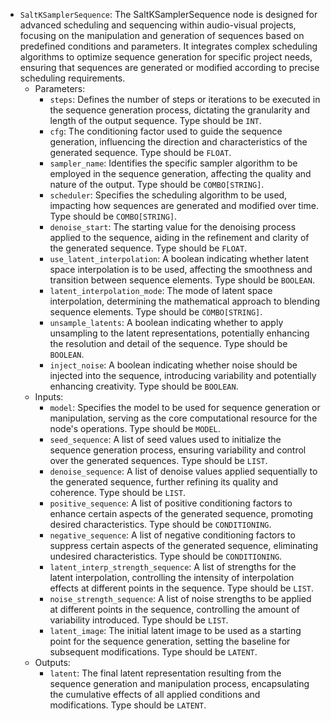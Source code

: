 - `SaltKSamplerSequence`: The SaltKSamplerSequence node is designed for advanced scheduling and sequencing within audio-visual projects, focusing on the manipulation and generation of sequences based on predefined conditions and parameters. It integrates complex scheduling algorithms to optimize sequence generation for specific project needs, ensuring that sequences are generated or modified according to precise scheduling requirements.
    - Parameters:
        - `steps`: Defines the number of steps or iterations to be executed in the sequence generation process, dictating the granularity and length of the output sequence. Type should be `INT`.
        - `cfg`: The conditioning factor used to guide the sequence generation, influencing the direction and characteristics of the generated sequence. Type should be `FLOAT`.
        - `sampler_name`: Identifies the specific sampler algorithm to be employed in the sequence generation, affecting the quality and nature of the output. Type should be `COMBO[STRING]`.
        - `scheduler`: Specifies the scheduling algorithm to be used, impacting how sequences are generated and modified over time. Type should be `COMBO[STRING]`.
        - `denoise_start`: The starting value for the denoising process applied to the sequence, aiding in the refinement and clarity of the generated sequence. Type should be `FLOAT`.
        - `use_latent_interpolation`: A boolean indicating whether latent space interpolation is to be used, affecting the smoothness and transition between sequence elements. Type should be `BOOLEAN`.
        - `latent_interpolation_mode`: The mode of latent space interpolation, determining the mathematical approach to blending sequence elements. Type should be `COMBO[STRING]`.
        - `unsample_latents`: A boolean indicating whether to apply unsampling to the latent representations, potentially enhancing the resolution and detail of the sequence. Type should be `BOOLEAN`.
        - `inject_noise`: A boolean indicating whether noise should be injected into the sequence, introducing variability and potentially enhancing creativity. Type should be `BOOLEAN`.
    - Inputs:
        - `model`: Specifies the model to be used for sequence generation or manipulation, serving as the core computational resource for the node's operations. Type should be `MODEL`.
        - `seed_sequence`: A list of seed values used to initialize the sequence generation process, ensuring variability and control over the generated sequences. Type should be `LIST`.
        - `denoise_sequence`: A list of denoise values applied sequentially to the generated sequence, further refining its quality and coherence. Type should be `LIST`.
        - `positive_sequence`: A list of positive conditioning factors to enhance certain aspects of the generated sequence, promoting desired characteristics. Type should be `CONDITIONING`.
        - `negative_sequence`: A list of negative conditioning factors to suppress certain aspects of the generated sequence, eliminating undesired characteristics. Type should be `CONDITIONING`.
        - `latent_interp_strength_sequence`: A list of strengths for the latent interpolation, controlling the intensity of interpolation effects at different points in the sequence. Type should be `LIST`.
        - `noise_strength_sequence`: A list of noise strengths to be applied at different points in the sequence, controlling the amount of variability introduced. Type should be `LIST`.
        - `latent_image`: The initial latent image to be used as a starting point for the sequence generation, setting the baseline for subsequent modifications. Type should be `LATENT`.
    - Outputs:
        - `latent`: The final latent representation resulting from the sequence generation and manipulation process, encapsulating the cumulative effects of all applied conditions and modifications. Type should be `LATENT`.
